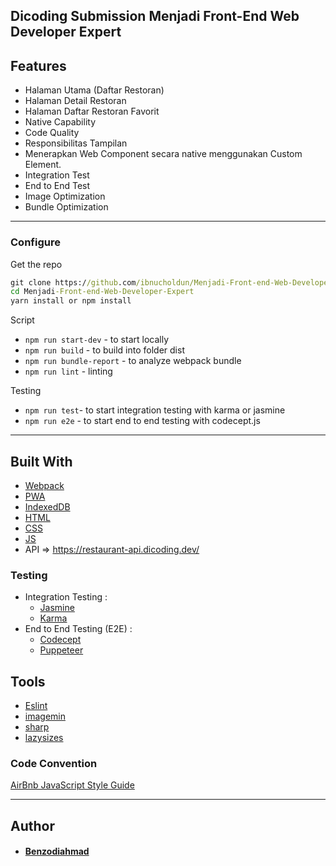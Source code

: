 ## Dicoding Submission Menjadi Front-End Web Developer Expert

## Features

- Halaman Utama (Daftar Restoran)
- Halaman Detail Restoran
- Halaman Daftar Restoran Favorit
- Native Capability
- Code Quality
- Responsibilitas Tampilan
- Menerapkan Web Component secara native menggunakan Custom Element.
- Integration Test
- End to End Test
- Image Optimization
- Bundle Optimization 

---

### Configure

Get the repo
```cmd
git clone https://github.com/ibnucholdun/Menjadi-Front-end-Web-Developer-Expert.git
cd Menjadi-Front-end-Web-Developer-Expert
yarn install or npm install
```
Script

- `npm run start-dev` - to start locally
- `npm run build` - to build into folder dist
- `npm run bundle-report` - to analyze webpack bundle
- `npm run lint` - linting

Testing
- `npm run test`- to start integration testing with karma or jasmine
- `npm run e2e` - to start end to end testing with codecept.js

---

## Built With
- [Webpack](https://webpack.js.org/)
- [PWA](https://developers.google.com/web/progressive-web-apps)
- [IndexedDB](https://developers.google.com/web/ilt/pwa/working-with-indexeddb)
- [HTML](https://www.w3schools.com/html/)
- [CSS](https://www.w3schools.com/css/)
- [JS](https://www.javascript.com/)
- API => https://restaurant-api.dicoding.dev/

### Testing

- Integration Testing :
  - [Jasmine](https://jasmine.github.io/)
  - [Karma](https://karma-runner.github.io)
- End to End Testing (E2E) :
  - [Codecept](https://codecept.io/)
  - [Puppeteer](https://codecept.io/helpers/Puppeteer/#seeinsource)

## Tools
- [Eslint](https://eslint.org/)
- [imagemin](https://github.com/imagemin/imagemin)
- [sharp](https://sharp.pixelplumbing.com/)
- [lazysizes](https://www.npmjs.com/package/lazysizes)

### Code Convention
[AirBnb JavaScript Style Guide](https://github.com/airbnb/javascript)

---

## Author
* #### [Benzodiahmad](https://www.linkedin.com/in/ahmadattoriq/)
